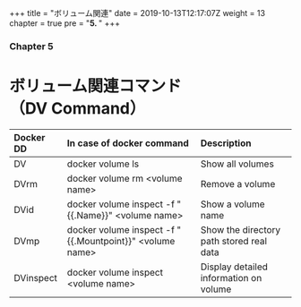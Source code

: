 +++
title = "ボリューム関連"
date = 2019-10-13T12:17:07Z
weight = 13
chapter = true
pre = "<b>5. </b>"
+++

### Chapter 5

# ボリューム関連コマンド<br>（DV Command）

|Docker DD|In case of docker command|Description|
|:---|:---|:---|
|DV|docker volume ls|Show all volumes|
|DVrm|docker volume  rm \<volume name>|Remove a volume|
|DVid|docker volume inspect -f "{{.Name}}" \<volume name>|Show a volume name|
|DVmp|docker volume inspect -f "{{.Mountpoint}}" \<volume name>|Show the directory path stored real data|
|DVinspect|docker volume inspect \<volume name>|Display detailed information on volume|


